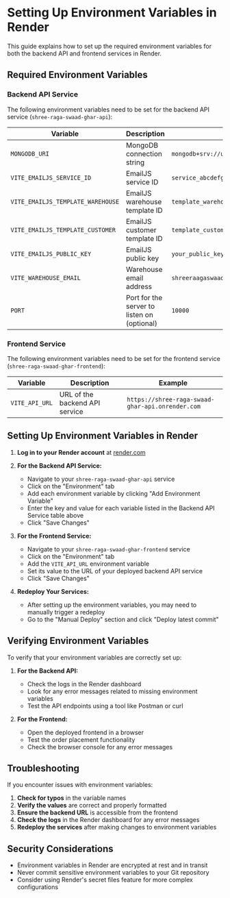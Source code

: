 # Setting Up Environment Variables in Render

This guide explains how to set up the required environment variables for both the backend API and frontend services in Render.

## Required Environment Variables

### Backend API Service

The following environment variables need to be set for the backend API service (`shree-raga-swaad-ghar-api`):

| Variable | Description | Example |
|----------|-------------|--------|
| `MONGODB_URI` | MongoDB connection string | `mongodb+srv://username:password@cluster.mongodb.net/database` |
| `VITE_EMAILJS_SERVICE_ID` | EmailJS service ID | `service_abcdefg` |
| `VITE_EMAILJS_TEMPLATE_WAREHOUSE` | EmailJS warehouse template ID | `template_warehouse_123` |
| `VITE_EMAILJS_TEMPLATE_CUSTOMER` | EmailJS customer template ID | `template_customer_456` |
| `VITE_EMAILJS_PUBLIC_KEY` | EmailJS public key | `your_public_key_here` |
| `VITE_WAREHOUSE_EMAIL` | Warehouse email address | `shreeraagaswaadghar@gmail.com` |
| `PORT` | Port for the server to listen on (optional) | `10000` |

### Frontend Service

The following environment variables need to be set for the frontend service (`shree-raga-swaad-ghar-frontend`):

| Variable | Description | Example |
|----------|-------------|--------|
| `VITE_API_URL` | URL of the backend API service | `https://shree-raga-swaad-ghar-api.onrender.com` |

## Setting Up Environment Variables in Render

1. **Log in to your Render account** at [render.com](https://render.com)

2. **For the Backend API Service:**
   - Navigate to your `shree-raga-swaad-ghar-api` service
   - Click on the "Environment" tab
   - Add each environment variable by clicking "Add Environment Variable"
   - Enter the key and value for each variable listed in the Backend API Service table above
   - Click "Save Changes"

3. **For the Frontend Service:**
   - Navigate to your `shree-raga-swaad-ghar-frontend` service
   - Click on the "Environment" tab
   - Add the `VITE_API_URL` environment variable
   - Set its value to the URL of your deployed backend API service
   - Click "Save Changes"

4. **Redeploy Your Services:**
   - After setting up the environment variables, you may need to manually trigger a redeploy
   - Go to the "Manual Deploy" section and click "Deploy latest commit"

## Verifying Environment Variables

To verify that your environment variables are correctly set up:

1. **For the Backend API:**
   - Check the logs in the Render dashboard
   - Look for any error messages related to missing environment variables
   - Test the API endpoints using a tool like Postman or curl

2. **For the Frontend:**
   - Open the deployed frontend in a browser
   - Test the order placement functionality
   - Check the browser console for any error messages

## Troubleshooting

If you encounter issues with environment variables:

1. **Check for typos** in the variable names
2. **Verify the values** are correct and properly formatted
3. **Ensure the backend URL** is accessible from the frontend
4. **Check the logs** in the Render dashboard for any error messages
5. **Redeploy the services** after making changes to environment variables

## Security Considerations

- Environment variables in Render are encrypted at rest and in transit
- Never commit sensitive environment variables to your Git repository
- Consider using Render's secret files feature for more complex configurations